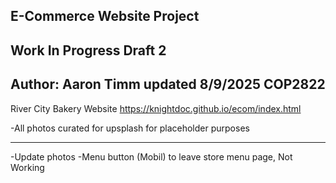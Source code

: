 E-Commerce Website Project
---------------------------------------------------------------------------------------------------
Work In Progress Draft 2 
---------------------------------------------------------------------------------------------------
Author: Aaron Timm
updated 8/9/2025
COP2822
---------------------------------------------------------------------------------------------------
River City Bakery Website
https://knightdoc.github.io/ecom/index.html

-All photos curated for upsplash for placeholder purposes 

---------------------------------------------------------------------------------------------------
-Update photos 
-Menu button (Mobil) to leave store menu page, Not Working
